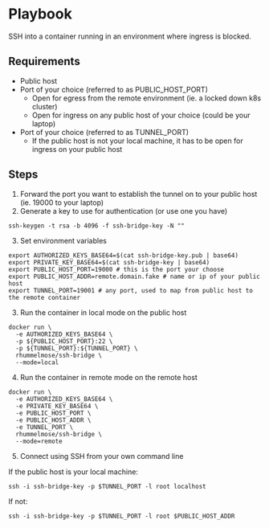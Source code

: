 # Playbook

SSH into a container running in an environment where ingress is blocked.

## Requirements
* Public host
* Port of your choice (referred to as PUBLIC_HOST_PORT)
  * Open for egress from the remote environment (ie. a locked down k8s cluster)
  * Open for ingress on any public host of your choice (could be your laptop)
* Port of your choice (referred to as TUNNEL_PORT)
  * If the public host is not your local machine, it has to be open for ingress on your public host

## Steps
1. Forward the port you want to establish the tunnel on to your public host (ie. 19000 to your laptop)
2. Generate a key to use for authentication (or use one you have)
```cli
ssh-keygen -t rsa -b 4096 -f ssh-bridge-key -N ""
```
3. Set environment variables
```cli
export AUTHORIZED_KEYS_BASE64=$(cat ssh-bridge-key.pub | base64)
export PRIVATE_KEY_BASE64=$(cat ssh-bridge-key | base64)
export PUBLIC_HOST_PORT=19000 # this is the port your choose
export PUBLIC_HOST_ADDR=remote.domain.fake # name or ip of your public host
export TUNNEL_PORT=19001 # any port, used to map from public host to the remote container
```
3. Run the container in local mode on the public host
```cli
docker run \
  -e AUTHORIZED_KEYS_BASE64 \
  -p ${PUBLIC_HOST_PORT}:22 \
  -p ${TUNNEL_PORT}:${TUNNEL_PORT} \
  rhummelmose/ssh-bridge \
  --mode=local
```
4. Run the container in remote mode on the remote host
```cli
docker run \
  -e AUTHORIZED_KEYS_BASE64 \
  -e PRIVATE_KEY_BASE64 \
  -e PUBLIC_HOST_PORT \
  -e PUBLIC_HOST_ADDR \
  -e TUNNEL_PORT \
  rhummelmose/ssh-bridge \
  --mode=remote
```
5. Connect using SSH from your own command line

If the public host is your local machine:
```cli
ssh -i ssh-bridge-key -p $TUNNEL_PORT -l root localhost
```
If not:
```cli
ssh -i ssh-bridge-key -p $TUNNEL_PORT -l root $PUBLIC_HOST_ADDR
```
